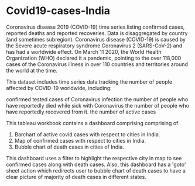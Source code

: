 # Covid19-cases-India
Coronavirus disease 2019 (COVID-19) time series listing confirmed cases, reported deaths and reported recoveries. Data is disaggregated by country (and sometimes subregion). Coronavirus disease (COVID-19) is caused by the Severe acute respiratory syndrome Coronavirus 2 (SARS-CoV-2) and has had a worldwide effect. On March 11 2020, the World Health Organization (WHO) declared it a pandemic, pointing to the over 118,000 cases of the Coronavirus illness in over 110 countries and territories around the world at the time.

This dataset includes time series data tracking the number of people affected by COVID-19 worldwide, including:

confirmed tested cases of Coronavirus infection
the number of people who have reportedly died while sick with Coronavirus
the number of people who have reportedly recovered from it.
the number of active cases 

This tableau workbook contains a dashboard comprising comprising of 
1. Barchart of active covid cases with respect to cities in India.
2. Map of confirmed cases with respect to cities in India.
3. Bubble chart of death cases in cities of India.

This dashboard uses a filter to highlight the respective city in map to see confirmed cases along with death cases.
Also, this dashboard has a 'goto' sheet action which redirects user to bubble chart of death cases to have a clear picture of majority of death cases in different states. 
